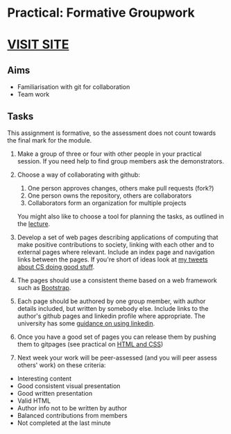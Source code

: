 # Practical: Formative Groupwork

# [VISIT SITE](https://dustu2022.github.io/COMP1101_Formative/src/)

## Aims

* Familiarisation with git for collaboration
* Team work

## Tasks

This assignment is formative, so the assessment does not count towards the final mark for the module.

1. Make a group of three or four with other people in your practical session. If you need help to find group members ask the demonstrators. 

2. Choose a way of collaborating with github:

   1. One person approves changes, others make pull requests (fork?)
   2. One person owns the repository, others are collaborators
   3. Collaborators form an organization for multiple projects

   You might also like to choose a tool for planning the tasks, as outlined in the [lecture](https://github.com/stevenaeola/progblack_lectures/tree/main/git_collab).
   
3. Develop a set of web pages describing applications of computing that make positive contributions  to society, linking with each other and to external pages where relevant. Include an index page and navigation links between the pages. If you're short of ideas look at [my tweets about CS doing good stuff](https://twitter.com/CSdoesgood).

4. The pages should use a consistent theme based on a web framework such as [Bootstrap](https://getbootstrap.com).

5. Each page should be authored by one group member, with author details included, but written by somebody else. Include links to the author's github pages and linkedin profile where appropriate. The university has some [guidance on using linkedin](https://durham.careercentre.me/clientcontent/qPAqQydbXP6021ueTw5wnw/files/Help%20Sheets/LinkedIn.docx).

6. Once you have a good set of pages you can release them by pushing them to gitpages (see practical on [HTML and CSS](https://github.com/stevenaeola/proglabs_js/tree/main/html_css))

7. Next week your work will be peer-assessed (and you will peer assess others' work) on these criteria:

  - Interesting content
  - Good consistent visual presentation
  - Good written presentation
  - Valid HTML
  - Author info not to be written by author
  - Balanced contributions from members
  - Not completed at the last minute
